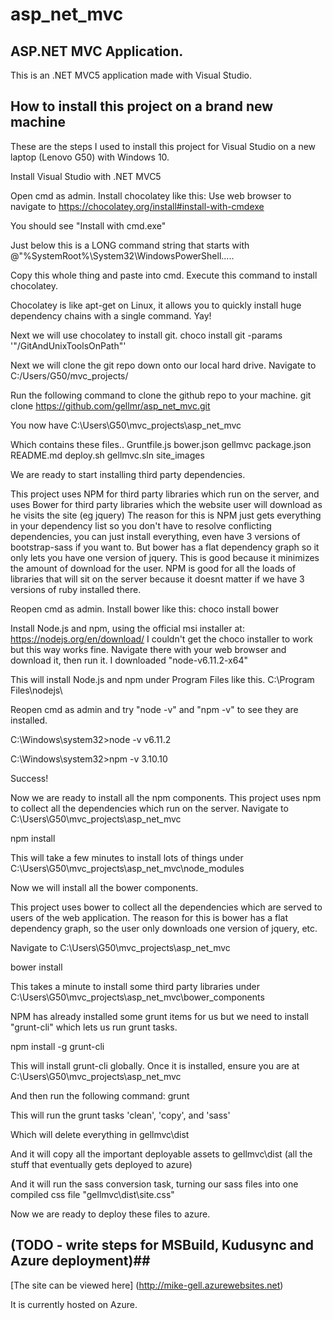 # asp_net_mvc #
## ASP.NET MVC Application. ##
This is an .NET MVC5 application made with Visual Studio.


## How to install this project on a brand new machine ##

These are the steps I used to install this project for Visual
Studio on a new laptop (Lenovo G50) with Windows 10.

Install Visual Studio with .NET MVC5

Open cmd as admin. Install chocolatey like this:
Use web browser to navigate to
https://chocolatey.org/install#install-with-cmdexe

You should see "Install with cmd.exe"

Just below this is a LONG command string that starts with
@"%SystemRoot%\System32\WindowsPowerShell.....

Copy this whole thing and paste into cmd. Execute this command
to install chocolatey.

Chocolatey is like apt-get on Linux, it allows you to quickly
install huge dependency chains with a single command. Yay!

Next we will use chocolatey to install git.
choco install git -params '"/GitAndUnixToolsOnPath"'

Next we will clone the git repo down onto our local hard drive.
Navigate to C:/Users/G50/mvc_projects/

Run the following command to clone the github repo to your machine.
git clone https://github.com/gellmr/asp_net_mvc.git

You now have C:\Users\G50\mvc_projects\asp_net_mvc

Which contains these files..
Gruntfile.js  bower.json  gellmvc      package.json
README.md     deploy.sh   gellmvc.sln  site_images

We are ready to start installing third party dependencies.

This project uses NPM for third party libraries which run
on the server, and uses Bower for third party libraries which
the website user will download as he visits the site (eg jquery)
The reason for this is NPM just gets everything in your dependency
list so you don't have to resolve conflicting dependencies, you
can just install everything, even have 3 versions of bootstrap-sass
if you want to. But bower has a flat dependency graph so it only lets
you have one version of jquery. This is good because it minimizes the
amount of download for the user. NPM is good for all the loads of libraries
that will sit on the server because it doesnt matter if we have 3 versions
of ruby installed there.

Reopen cmd as admin. Install bower like this:
choco install bower

Install Node.js and npm, using the official msi installer at:
https://nodejs.org/en/download/
I couldn't get the choco installer to work but this way works fine.
Navigate there with your web browser and download it, then run it.
I downloaded "node-v6.11.2-x64"

This will install Node.js and npm under Program Files like this.
C:\Program Files\nodejs\

Reopen cmd as admin and try "node -v" and "npm -v" to see they are installed.

C:\Windows\system32>node -v
v6.11.2

C:\Windows\system32>npm -v
3.10.10

Success!

Now we are ready to install all the npm components.
This project uses npm to collect all the dependencies which run on the server.
Navigate to C:\Users\G50\mvc_projects\asp_net_mvc

npm install

This will take a few minutes to install lots of things under 
C:\Users\G50\mvc_projects\asp_net_mvc\node_modules

Now we will install all the bower components.

This project uses bower to collect all the dependencies which are served
to users of the web application. The reason for this is bower has a flat
dependency graph, so the user only downloads one version of jquery, etc.

Navigate to C:\Users\G50\mvc_projects\asp_net_mvc

bower install

This takes a minute to install some third party libraries under
C:\Users\G50\mvc_projects\asp_net_mvc\bower_components

NPM has already installed some grunt items for us but we need
to install "grunt-cli" which lets us run grunt tasks.

npm install -g grunt-cli

This will install grunt-cli globally.
Once it is installed, ensure you are at
C:\Users\G50\mvc_projects\asp_net_mvc

And then run the following command:
grunt

This will run the grunt tasks 'clean', 'copy', and 'sass'

Which will delete everything in gellmvc\dist

And it will copy all the important deployable assets to
gellmvc\dist
(all the stuff that eventually gets deployed to azure)

And it will run the sass conversion task, turning our sass
files into one compiled css file "gellmvc\dist\site.css"

Now we are ready to deploy these files to azure.

## (TODO - write steps for MSBuild, Kudusync and Azure deployment)##

[The site can be viewed here] (http://mike-gell.azurewebsites.net)

It is currently hosted on Azure.